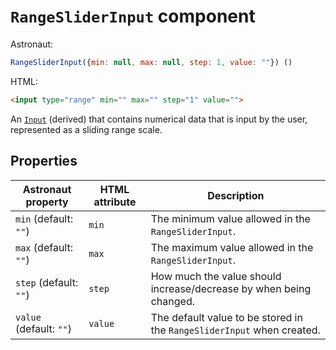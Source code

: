 # `RangeSliderInput` component
Astronaut:
```javascript
RangeSliderInput({min: null, max: null, step: 1, value: ""}) ()
```

HTML:
```html
<input type="range" min="" max="" step="1" value="">
```

An [`Input`](reference/components/input.md) (derived) that contains numerical data that is input by the user, represented as a sliding range scale.

## Properties
| Astronaut property | HTML attribute | Description |
|---|---|---|
| `min` (default: `""`) | `min` | The minimum value allowed in the `RangeSliderInput`. |
| `max` (default: `""`) | `max` | The maximum value allowed in the `RangeSliderInput`. |
| `step` (default: `""`) | `step` | How much the value should increase/decrease by when being changed. |
| `value` (default: `""`) | `value` | The default value to be stored in the `RangeSliderInput` when created. |